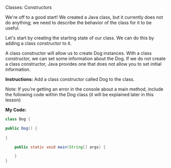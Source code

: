 Classes: Constructors

We're off to a good start! We created a Java class, but it currently does not do anything; we need to describe the behavior of the class for it to be useful.

Let's start by creating the starting state of our class. We can do this by adding a class constructor to it.

A class constructor will allow us to create Dog instances. With a class constructor, we can set some information about the Dog.
If we do not create a class constructor, Java provides one that does not allow you to set initial information.

**Instructions:**
Add a class constructor called Dog to the class.

Note: If you're getting an error in the console about a main method, include the following code within the Dog class (it will be explained later in this lesson)

**My Code:**
```java
class Dog {

public Dog() {
  
}

	public static void main(String[] args) {

	}
}
```
